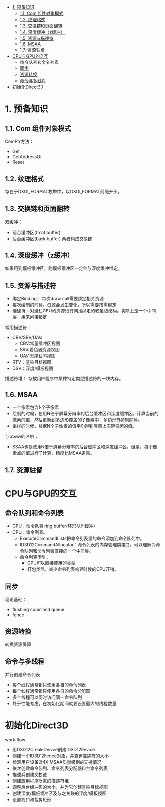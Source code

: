 <!-- TOC -->

- [1. 预备知识](#1-预备知识)
  - [1.1. Com 组件对象模式](#11-com-组件对象模式)
  - [1.2. 纹理格式](#12-纹理格式)
  - [1.3. 交换链和页面翻转](#13-交换链和页面翻转)
  - [1.4. 深度缓冲（z缓冲）](#14-深度缓冲z缓冲)
  - [1.5. 资源与描述符](#15-资源与描述符)
  - [1.6. MSAA](#16-msaa)
  - [1.7. 资源驻留](#17-资源驻留)
- [CPU与GPU的交互](#cpu与gpu的交互)
  - [命令队列和命令列表](#命令队列和命令列表)
  - [同步](#同步)
  - [资源转换](#资源转换)
  - [命令与多线程](#命令与多线程)
- [初始化Direct3D](#初始化direct3d)

<!-- /TOC -->
# 1. 预备知识
## 1.1. Com 组件对象模式
ComPtr方法：
- Get
- GetAddressOf
- Reset
  
## 1.2. 纹理格式
存在于DXGI_FORMAT枚举中，以DXGI_FORMAT前缀开头。

## 1.3. 交换链和页面翻转
双缓冲：
- 前台缓冲区(front buffer)
- 后台缓冲区(back buffer)
两者构成交换链

## 1.4. 深度缓冲（z缓冲）
如果用到模板缓冲区，则模板缓冲区一定会与深度缓冲绑定。

## 1.5. 资源与描述符
- 绑定Binding： 每次draw call需要绑定相关资源
- 每次绘制的时候，资源会发生变化，所以需要按需绑定
- 描述符：对送往GPU的资源进行间接绑定的轻量级结构。实际上是一个中间层，用来间接绑定

常用描述符：
- CBV/SRV/UAV: 
  - CBV:常量缓冲区视图 
  - SRV:着色器资源视图
  - UAV:无序访问视图
- RTV：渲染目标视图
- DSV：深度/模板视图

描述符堆：
存放用户程序中某种特定类型描述符的一块内存。

## 1.6. MSAA
- 一个像素包含N个子像素
- 绘制的时候，使用N倍于屏幕分辩率的后台缓冲区和深度缓冲区。计算当前的像素的值，然后更新到多边形覆盖的子像素中，多边形外的剔除掉。
- 采样的时候，根据N个子像素的值平均得到屏幕上实际像素的值。
  
与SSAA的区别：
- SSAA也是使用N倍于屏幕分辩率的后台缓冲区和深度缓冲区。但是，每个像素点的值进行了计算，精度比MSAA更高。

## 1.7. 资源驻留

# CPU与GPU的交互
## 命令队列和命令列表
- GPU：命令队列 ring buffer(环形队列缓冲)
- CPU：命令列表。
  - ExecuteCommandLists把命令列表里的命令添加到命令队列中。
  - ID3D12CommandAllocator：命令列表的内存管理类接口。可以理解为命令队列和命令列表直接的一个中间层。
  - 命令列表类型：
    - GPU可以直接使用的类型
    - 打包类型。减少命令列表构建时候的CPU开销。

## 同步
理论基础：
- flushing command queue
- fence

## 资源转换
转换资源屏障

## 命令与多线程
并行创建命令列表
- 每个线程通常都只使用各自的命令列表
- 每个线程通常都只使用各自的命令分配器
- 多个线程可以同时访问同一命令队列
- 处于性能考虑，在初始化期间就要设置最大的线程数量

# 初始化Direct3D
work flow:
- 用D3D12CreateDeivce创建ID3D12Device
- 创建一个ID3D12Fence对象，并查询描述符的大小
- 检测用户设备对4X MSAA质量级别的支持情况
- 依次创建命令队列、命令列表分配器和主命令列表
- 描述兵创建交换链
- 创建应用程序所需的描述符堆
- 调整后台缓冲区的大小，并为它创建渲染目标视图
- 创建深度/模板缓冲区及与之关联的深度/模板视图
- 设置视口和裁剪矩形



